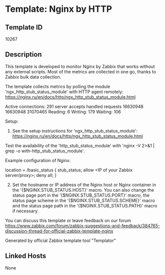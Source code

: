 # Template: Nginx by HTTP

## Template ID
10267

## Description
This template is developed to monitor Nginx by Zabbix that works without any external scripts.
Most of the metrics are collected in one go, thanks to Zabbix bulk data collection.

The template collects metrics by polling the module 'ngx_http_stub_status_module' with HTTP agent remotely:
https://nginx.ru/en/docs/http/ngx_http_stub_status_module.html

Active connections: 291
server accepts handled requests
16630948 16630948 31070465
Reading: 6 Writing: 179 Waiting: 106

Setup:

1. See the setup instructions for 'ngx_http_stub_status_module':
https://nginx.ru/en/docs/http/ngx_http_stub_status_module.html

Test the availability of the 'http_stub_status_module' with 'nginx -V 2>&1 | grep -o with-http_stub_status_module'.

Example configuration of Nginx:

location = /basic_status {
    stub_status;
    allow <IP of your Zabbix server/proxy>;
    deny all;
}

2. Set the hostname or IP address of the Nginx host or Nginx container in the '{$NGINX.STUB_STATUS.HOST}' macro. You can also change the status page port in the '{$NGINX.STUB_STATUS.PORT}' macro, the status page scheme in the '{$NGINX.STUB_STATUS.SCHEME}' macro and the status page path in the '{$NGINX.STUB_STATUS.PATH}' macro if necessary.

You can discuss this template or leave feedback on our forum https://www.zabbix.com/forum/zabbix-suggestions-and-feedback/384765-discussion-thread-for-official-zabbix-template-nginx

Generated by official Zabbix template tool "Templator"

## Linked Hosts
None

